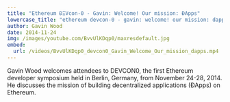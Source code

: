 ```yaml
---
title: "Ethereum ÐΞVcon-0 - Gavin: Welcome! Our mission: ÐApps"
lowercase_title: "ethereum devcon-0 - gavin: welcome! our mission: dapps"
author: Gavin Wood
date: 2014-11-24
img: /images/youtube.com/BvvUlKDqp0/maxresdefault.jpg
embed:
  url: /videos/BvvUlKDqp0_devcon0_Gavin_Welcome_Our_mission_dapps.mp4
---
```


Gavin Wood welcomes attendees to DEVCON0, the first Ethereum developer symposium held in Berlin, Germany, from November 24-28, 2014. He discusses the mission of building decentralized applications (ÐApps) on Ethereum.

